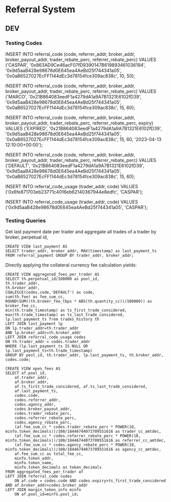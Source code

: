 # Referral System

## DEV

### Testing Codes

INSERT INTO referral_code (code, referrer_addr, broker_addr, broker_payout_addr, trader_rebate_perc, referrer_rebate_perc)
VALUES ('CASPAR', '0x863AD9Ce46acF07fD9390147B619893461036194', '0x9d5aaB428e98678d0E645ea4AeBd25f744341a05', '0x0aB6527027EcFF1144dEc3d78154fce309ac838c', 10, 50);

INSERT INTO referral_code (code, referrer_addr, broker_addr, broker_payout_addr, trader_rebate_perc, referrer_rebate_perc)
VALUES ('MARCO', '0x21B864083eedF1a4279dA1a9A7B1321E6102fD39', '0x9d5aaB428e98678d0E645ea4AeBd25f744341a05', '0x0aB6527027EcFF1144dEc3d78154fce309ac838c', 15, 60);

INSERT INTO referral_code (code, referrer_addr, broker_addr, broker_payout_addr, trader_rebate_perc, referrer_rebate_perc, expiry)
VALUES ('EXPIRED', '0x21B864083eedF1a4279dA1a9A7B1321E6102fD39', '0x9d5aaB428e98678d0E645ea4AeBd25f744341a05', '0x0aB6527027EcFF1144dEc3d78154fce309ac838c', 15, 60, '2023-04-13 12:10:00+00:00');

INSERT INTO referral_code (code, referrer_addr, broker_addr, broker_payout_addr, trader_rebate_perc, referrer_rebate_perc)
VALUES ('DEFAULT', '0x21B864083eedF1a4279dA1a9A7B1321E6102fD39', '0x9d5aaB428e98678d0E645ea4AeBd25f744341a05', '0x0aB6527027EcFF1144dEc3d78154fce309ac838c', 15, 60);

INSERT INTO referral_code_usage (trader_addr, code)
VALUES ('0x6fe871703eb23771c4016eb62140367944e8edfc', 'CASPAR');

INSERT INTO referral_code_usage (trader_addr, code)
VALUES ('0x9d5aaB428e98678d0E645ea4AeBd25f744341a05', 'CASPAR');

### Testing Queries

Get last payment date per trader and aggregate all trades of a trader by broker, perpetual id,

```
CREATE VIEW last_payment AS
SELECT trader_addr, broker_addr, MAX(timestamp) as last_payment_ts
FROM referral_payment GROUP BY trader_addr, broker_addr;
```

Directly applying the collateral currency fee calculation yields:

```
CREATE VIEW aggregated_fees_per_trader AS
SELECT th.perpetual_id/100000 as pool_id,
th.trader_addr,
th.broker_addr,
COALESCE(codes.code,'DEFAULT') as code,
sum(th.fee) as fee_sum_cc,
ROUND(SUM((th.broker_fee_tbps * ABS(th.quantity_cc))/100000)) as broker_fee_cc,
min(th.trade_timestamp) as ts_first_trade_considered,
max(th.trade_timestamp) as ts_last_trade_considered,
lp.last_payment_ts from trades_history th
LEFT JOIN last_payment lp
ON lp.trader_addr=th.trader_addr
AND lp.broker_addr=th.broker_addr
LEFT JOIN referral_code_usage codes
ON th.trader_addr = codes.trader_addr
WHERE (lp.last_payment_ts IS NULL OR lp.last_payment_ts<th.trade_timestamp)
GROUP BY pool_id, th.trader_addr, lp.last_payment_ts, th.broker_addr, codes.code;
```

```
CREATE VIEW open_fees AS
SELECT af.pool_id,
    af.trader_addr,
    af.broker_addr,
    af.ts_first_trade_considered, af.ts_last_trade_considered,
    af.last_payment_ts,
    codes.code,
    codes.referrer_addr,
    codes.agency_addr,
    codes.broker_payout_addr,
    codes.trader_rebate_perc,
    codes.referrer_rebate_perc,
    codes.agency_rebate_perc,
    (af.fee_sum_cc * codes.trader_rebate_perc * POWER(10, minfo.token_decimals))/100/18446744073709551616 as trader_cc_amtdec,
    (af.fee_sum_cc * codes.referrer_rebate_perc * POWER(10, minfo.token_decimals))/100/18446744073709551616 as referrer_cc_amtdec,
    (af.fee_sum_cc * codes.agency_rebate_perc * POWER(10, minfo.token_decimals))/100/18446744073709551616 as agency_cc_amtdec,
    af.fee_sum_cc as total_fee_cc,
    minfo.token_addr,
    minfo.token_name,
    minfo.token_decimals as token_decimals
FROM aggregated_fees_per_trader af
LEFT JOIN referral_code codes
    ON af.code = codes.code AND codes.expiry>ts_first_trade_considered AND af.broker_addr=codes.broker_addr
LEFT JOIN margin_token_info minfo
    ON af.pool_id=minfo.pool_id;
```
